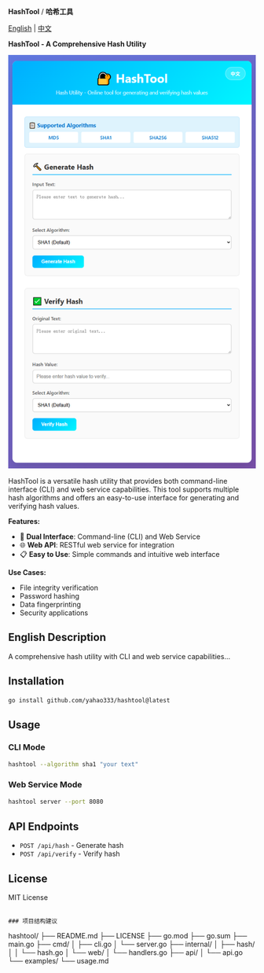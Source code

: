 **HashTool** / **哈希工具**

[English](README.md) | [中文](README.cn.md)

**HashTool - A Comprehensive Hash Utility**

![HashTool Screenshot](Screenshot.png)

HashTool is a versatile hash utility that provides both command-line interface (CLI) and web service capabilities. This tool supports multiple hash algorithms and offers an easy-to-use interface for generating and verifying hash values.

**Features:**
- 🔧 **Dual Interface**: Command-line (CLI) and Web Service
- 🌐 **Web API**: RESTful web service for integration
- 📋 **Easy to Use**: Simple commands and intuitive web interface

**Use Cases:**
- File integrity verification
- Password hashing
- Data fingerprinting
- Security applications

## English Description
A comprehensive hash utility with CLI and web service capabilities...

## Installation
```bash
go install github.com/yahao333/hashtool@latest
```

## Usage
### CLI Mode
```bash
hashtool --algorithm sha1 "your text"
```

### Web Service Mode
```bash
hashtool server --port 8080
```

## API Endpoints
- `POST /api/hash` - Generate hash
- `POST /api/verify` - Verify hash

## License
MIT License
```

### 项目结构建议
```
hashtool/
├── README.md
├── LICENSE
├── go.mod
├── go.sum
├── main.go
├── cmd/
│   ├── cli.go
│   └── server.go
├── internal/
│   ├── hash/
│   │   └── hash.go
│   └── web/
│       └── handlers.go
├── api/
│   └── api.go
└── examples/
    └── usage.md
```
